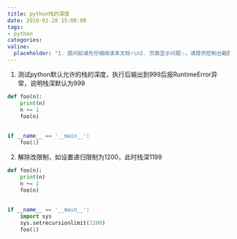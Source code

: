 ```yaml
---
title: python栈的深度
date: 2019-01-28 15:08:00
tags:
- python
categories:
valine:
  placeholder: "1. 提问前请先仔细阅读本文档⚡\n2. 页面显示问题💥，请提供控制台截图📸或者您的测试网址\n3. 其他任何报错💣，请提供详细描述和截图📸，祝食用愉快💪"
---
```


1. 测试python默认允许的栈的深度，执行后输出到999后报RuntimeError异常，说明栈深默认为999

```python
def foo(n):
    print(n)
    n += 1
    foo(n)
 
 
if __name__ == '__main__':
    foo(1)
```

2. 解除改限制，如设置递归限制为1200，此时栈深1199

```python
def foo(n):
    print(n)
    n += 1
    foo(n)
 
 
if __name__ == '__main__':
    import sys
    sys.setrecursionlimit(1200)
    foo(1)
```
